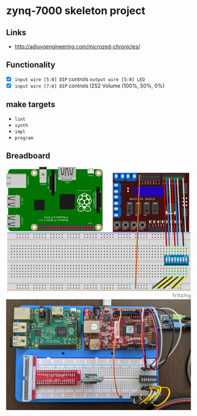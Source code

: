 # zynq-7000 skeleton project

## Links

- http://adiuvoengineering.com/microzed-chronicles/

## Functionality

- [x] `input wire [5:0] DIP` controls `output wire [5:0] LED`
- [x] `input wire [7:6] DIP` controls I2S2 Volume (100%, 50%, 0%)

## make targets

- `lint`
- `synth`
- `impl`
- `program`

## Breadboard

<img src=gh-assets/skeleton_layout_bb.png width=1024>
<img src=gh-assets/dipoverhead.jpg width=1024>
